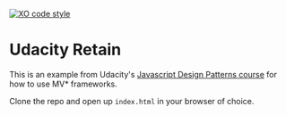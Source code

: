 [![XO code style](https://img.shields.io/badge/code_style-XO-5ed9c7.svg)](https://github.com/sindresorhus/xo)

# Udacity Retain

This is an example from Udacity's [Javascript Design Patterns course](https://www.udacity.com/course/javascript-design-patterns--ud989) for how to use MV* frameworks.

Clone the repo and open up `index.html` in your browser of choice.
